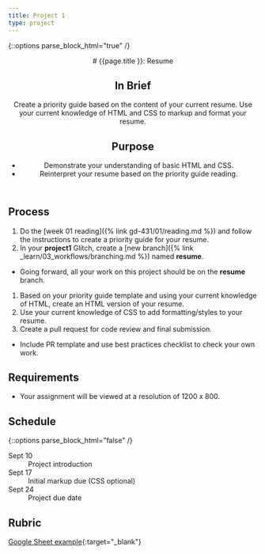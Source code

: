 ```yaml
---
title: Project 1
type: project
---
```


{::options parse_block_html="true" /}

<header>
# {{page.title }}: Resume

## In Brief
Create a priority guide based on the content of your current resume. Use your current knowledge of HTML and CSS to markup and format your resume.

## Purpose
- Demonstrate your understanding of basic HTML and CSS.
- Reinterpret your resume based on the priority guide reading.
</header>

<section>

## Process
1. Do the [week 01 reading]({% link gd-431/01/reading.md %}) and follow the instructions to create a priority guide for your resume.
1. In your <b>project1</b> Glitch, create a [new branch]({% link _learn/03_workflows/branching.md %}) named <b>resume</b>.
  - Going forward, all your work on this project should be on the <b>resume</b> branch.
1. Based on your priority guide template and using your current knowledge of HTML, create an HTML version of your resume.
1. Use your current knowledge of CSS to add formatting/styles to your resume.
1. Create a pull request for code review and final submission.
  - Include PR template and use best practices checklist to check your own work.

## Requirements
- Your assignment will be viewed at a resolution of 1200 x 800.

</section>

<aside>

## Schedule

{::options parse_block_html="false" /}
<dl>
<dt>Sept 10</dt>
<dd>Project introduction</dd>
<dt>Sept 17</dt>
<dd>Initial markup due (CSS optional)</dd>
<dt>Sept 24</dt>
<dd>Project due date</dd>
</dl>

## Rubric
[Google Sheet example](){:target="_blank"}

</aside>
